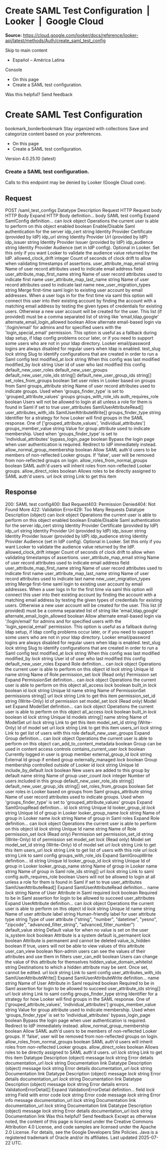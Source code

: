 # Create SAML Test Configuration  |  Looker  |  Google Cloud

**Source:** https://cloud.google.com/looker/docs/reference/looker-api/latest/methods/Auth/create_saml_test_config

Skip to main content 


  * Español – América Latina

Console 
  * On this page
  * Create a SAML test configuration.




Was this helpful?
Send feedback 
#  Create SAML Test Configuration
bookmark_borderbookmark Stay organized with collections  Save and categorize content based on your preferences.
  * On this page
  * Create a SAML test configuration.


Version 4.0.25.10 (latest) 
### Create a SAML test configuration.
Calls to this endpoint may be denied by Looker (Google Cloud core).
## Request
POST /saml_test_configs 
Datatype
Description
Request
HTTP Request 
body
HTTP Body 
Expand HTTP Body definition... 
body
SAML test config
Expand SamlConfig definition... 
can
_lock_
object 
Operations the current user is able to perform on this object
enabled
boolean 
Enable/Disable Saml authentication for the server
idp_cert
string 
Identity Provider Certificate (provided by IdP)
idp_url
string 
Identity Provider Url (provided by IdP)
idp_issuer
string 
Identity Provider Issuer (provided by IdP)
idp_audience
string 
Identity Provider Audience (set in IdP config). Optional in Looker. Set this only if you want Looker to validate the audience value returned by the IdP.
allowed_clock_drift
integer 
Count of seconds of clock drift to allow when validating timestamps of assertions.
user_attribute_map_email
string 
Name of user record attributes used to indicate email address field
user_attribute_map_first_name
string 
Name of user record attributes used to indicate first name
user_attribute_map_last_name
string 
Name of user record attributes used to indicate last name
new_user_migration_types
string 
Merge first-time saml login to existing user account by email addresses. When a user logs in for the first time via saml this option will connect this user into their existing account by finding the account with a matching email address by testing the given types of credentials for existing users. Otherwise a new user account will be created for the user. This list (if provided) must be a comma separated list of string like 'email,ldap,google'
alternate_email_login_allowed
boolean 
Allow alternate email-based login via '/login/email' for admins and for specified users with the 'login_special_email' permission. This option is useful as a fallback during ldap setup, if ldap config problems occur later, or if you need to support some users who are not in your ldap directory. Looker email/password logins are always disabled for regular users when ldap is enabled.
test_slug
_lock_
string 
Slug to identify configurations that are created in order to run a Saml config test
modified_at
_lock_
string 
When this config was last modified
modified_by
_lock_
string 
User id of user who last modified this config
default_new_user_roles
default_new_user_groups
default_new_user_role_ids
string[] 
default_new_user_group_ids
string[] 
set_roles_from_groups
boolean 
Set user roles in Looker based on groups from Saml
groups_attribute
string 
Name of user record attributes used to indicate groups. Used when 'groups_finder_type' is set to 'grouped_attribute_values'
groups
groups_with_role_ids
auth_requires_role
boolean 
Users will not be allowed to login at all unless a role for them is found in Saml if set to true
user_attributes
SamlUserAttributeRead[] 
user_attributes_with_ids
SamlUserAttributeWrite[] 
groups_finder_type
string 
Identifier for a strategy for how Looker will find groups in the SAML response. One of ['grouped_attribute_values', 'individual_attributes']
groups_member_value
string 
Value for group attribute used to indicate membership. Used when 'groups_finder_type' is set to 'individual_attributes'
bypass_login_page
boolean 
Bypass the login page when user authentication is required. Redirect to IdP immediately instead.
allow_normal_group_membership
boolean 
Allow SAML auth'd users to be members of non-reflected Looker groups. If 'false', user will be removed from non-reflected groups on login.
allow_roles_from_normal_groups
boolean 
SAML auth'd users will inherit roles from non-reflected Looker groups.
allow_direct_roles
boolean 
Allows roles to be directly assigned to SAML auth'd users.
url
_lock_
string 
Link to get this item
## Response
200: SAML test config400: Bad Request403: Permission Denied404: Not Found More
422: Validation Error429: Too Many Requests
Datatype
Description
(object)
can
_lock_
object 
Operations the current user is able to perform on this object
enabled
boolean 
Enable/Disable Saml authentication for the server
idp_cert
string 
Identity Provider Certificate (provided by IdP)
idp_url
string 
Identity Provider Url (provided by IdP)
idp_issuer
string 
Identity Provider Issuer (provided by IdP)
idp_audience
string 
Identity Provider Audience (set in IdP config). Optional in Looker. Set this only if you want Looker to validate the audience value returned by the IdP.
allowed_clock_drift
integer 
Count of seconds of clock drift to allow when validating timestamps of assertions.
user_attribute_map_email
string 
Name of user record attributes used to indicate email address field
user_attribute_map_first_name
string 
Name of user record attributes used to indicate first name
user_attribute_map_last_name
string 
Name of user record attributes used to indicate last name
new_user_migration_types
string 
Merge first-time saml login to existing user account by email addresses. When a user logs in for the first time via saml this option will connect this user into their existing account by finding the account with a matching email address by testing the given types of credentials for existing users. Otherwise a new user account will be created for the user. This list (if provided) must be a comma separated list of string like 'email,ldap,google'
alternate_email_login_allowed
boolean 
Allow alternate email-based login via '/login/email' for admins and for specified users with the 'login_special_email' permission. This option is useful as a fallback during ldap setup, if ldap config problems occur later, or if you need to support some users who are not in your ldap directory. Looker email/password logins are always disabled for regular users when ldap is enabled.
test_slug
_lock_
string 
Slug to identify configurations that are created in order to run a Saml config test
modified_at
_lock_
string 
When this config was last modified
modified_by
_lock_
string 
User id of user who last modified this config
default_new_user_roles
Expand Role definition... 
can
_lock_
object 
Operations the current user is able to perform on this object
id
_lock_
string 
Unique Id
name
string 
Name of Role
permission_set
_lock_
(Read only) Permission set
Expand PermissionSet definition... 
can
_lock_
object 
Operations the current user is able to perform on this object
all_access
_lock_
boolean 
built_in
_lock_
boolean 
id
_lock_
string 
Unique Id
name
string 
Name of PermissionSet
permissions
string[] 
url
_lock_
string 
Link to get this item
permission_set_id
string 
(Write-Only) Id of permission set
model_set
_lock_
(Read only) Model set
Expand ModelSet definition... 
can
_lock_
object 
Operations the current user is able to perform on this object
all_access
_lock_
boolean 
built_in
_lock_
boolean 
id
_lock_
string 
Unique Id
models
string[] 
name
string 
Name of ModelSet
url
_lock_
string 
Link to get this item
model_set_id
string 
(Write-Only) Id of model set
url
_lock_
string 
Link to get this item
users_url
_lock_
string 
Link to get list of users with this role
default_new_user_groups
Expand Group definition... 
can
_lock_
object 
Operations the current user is able to perform on this object
can_add_to_content_metadata
boolean 
Group can be used in content access controls
contains_current_user
_lock_
boolean 
Currently logged in user is group member
external_group_id
_lock_
string 
External Id group if embed group
externally_managed
_lock_
boolean 
Group membership controlled outside of Looker
id
_lock_
string 
Unique Id
include_by_default
_lock_
boolean 
New users are added to this group by default
name
string 
Name of group
user_count
_lock_
integer 
Number of users included in this group
default_new_user_role_ids
string[] 
default_new_user_group_ids
string[] 
set_roles_from_groups
boolean 
Set user roles in Looker based on groups from Saml
groups_attribute
string 
Name of user record attributes used to indicate groups. Used when 'groups_finder_type' is set to 'grouped_attribute_values'
groups
Expand SamlGroupRead definition... 
id
_lock_
string 
Unique Id
looker_group_id
_lock_
string 
Unique Id of group in Looker
looker_group_name
_lock_
string 
Name of group in Looker
name
_lock_
string 
Name of group in Saml
roles
Expand Role definition... 
can
_lock_
object 
Operations the current user is able to perform on this object
id
_lock_
string 
Unique Id
name
string 
Name of Role
permission_set
_lock_
(Read only) Permission set
permission_set_id
string 
(Write-Only) Id of permission set
model_set
_lock_
(Read only) Model set
model_set_id
string 
(Write-Only) Id of model set
url
_lock_
string 
Link to get this item
users_url
_lock_
string 
Link to get list of users with this role
url
_lock_
string 
Link to saml config
groups_with_role_ids
Expand SamlGroupWrite definition... 
id
string 
Unique Id
looker_group_id
_lock_
string 
Unique Id of group in Looker
looker_group_name
string 
Name of group in Looker
name
string 
Name of group in Saml
role_ids
string[] 
url
_lock_
string 
Link to saml config
auth_requires_role
boolean 
Users will not be allowed to login at all unless a role for them is found in Saml if set to true
user_attributes
SamlUserAttributeRead[] 
Expand SamlUserAttributeRead definition... 
name
_lock_
string 
Name of User Attribute in Saml
required
_lock_
boolean 
Required to be in Saml assertion for login to be allowed to succeed
user_attributes
Expand UserAttribute definition... 
can
_lock_
object 
Operations the current user is able to perform on this object
id
_lock_
string 
Unique Id
name
string 
Name of user attribute
label
string 
Human-friendly label for user attribute
type
string 
Type of user attribute ("string", "number", "datetime", "yesno", "zipcode", "advanced_filter_string", "advanced_filter_number")
default_value
string 
Default value for when no value is set on the user
is_system
_lock_
boolean 
Attribute is a system default
is_permanent
_lock_
boolean 
Attribute is permanent and cannot be deleted
value_is_hidden
boolean 
If true, users will not be able to view values of this attribute
user_can_view
boolean 
Non-admin users can see the values of their attributes and use them in filters
user_can_edit
boolean 
Users can change the value of this attribute for themselves
hidden_value_domain_whitelist
string 
Destinations to which a hidden attribute may be sent. Once set, cannot be edited.
url
_lock_
string 
Link to saml config
user_attributes_with_ids
SamlUserAttributeWrite[] 
Expand SamlUserAttributeWrite definition... 
name
string 
Name of User Attribute in Saml
required
boolean 
Required to be in Saml assertion for login to be allowed to succeed
user_attribute_ids
string[] 
url
_lock_
string 
Link to saml config
groups_finder_type
string 
Identifier for a strategy for how Looker will find groups in the SAML response. One of ['grouped_attribute_values', 'individual_attributes']
groups_member_value
string 
Value for group attribute used to indicate membership. Used when 'groups_finder_type' is set to 'individual_attributes'
bypass_login_page
boolean 
Bypass the login page when user authentication is required. Redirect to IdP immediately instead.
allow_normal_group_membership
boolean 
Allow SAML auth'd users to be members of non-reflected Looker groups. If 'false', user will be removed from non-reflected groups on login.
allow_roles_from_normal_groups
boolean 
SAML auth'd users will inherit roles from non-reflected Looker groups.
allow_direct_roles
boolean 
Allows roles to be directly assigned to SAML auth'd users.
url
_lock_
string 
Link to get this item
Datatype
Description
(object)
message
_lock_
string 
Error details
documentation_url
_lock_
string 
Documentation link
Datatype
Description
(object)
message
_lock_
string 
Error details
documentation_url
_lock_
string 
Documentation link
Datatype
Description
(object)
message
_lock_
string 
Error details
documentation_url
_lock_
string 
Documentation link
Datatype
Description
(object)
message
_lock_
string 
Error details
errors
ValidationErrorDetail[] 
Expand ValidationErrorDetail definition... 
field
_lock_
string 
Field with error
code
_lock_
string 
Error code
message
_lock_
string 
Error info message
documentation_url
_lock_
string 
Documentation link
documentation_url
_lock_
string 
Documentation link
Datatype
Description
(object)
message
_lock_
string 
Error details
documentation_url
_lock_
string 
Documentation link
Was this helpful?
Send feedback 
Except as otherwise noted, the content of this page is licensed under the Creative Commons Attribution 4.0 License, and code samples are licensed under the Apache 2.0 License. For details, see the Google Developers Site Policies. Java is a registered trademark of Oracle and/or its affiliates.
Last updated 2025-07-22 UTC.


